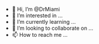 - 👋 Hi, I’m @DrMiami
- 👀 I’m interested in ...
- 🌱 I’m currently learning ...
- 💞️ I’m looking to collaborate on ...
- 📫 How to reach me ...

<!---
DrMiami/DrMiami is a ✨ special ✨ repository because its `README.md` (this file) appears on your GitHub profile.
You can click the Preview link to take a look at your changes.
--->
